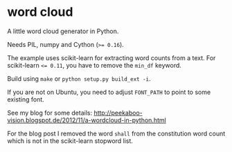 word cloud
==========

A little word cloud generator in Python.

Needs PIL, numpy and Cython (``>= 0.16``).

The example uses scikit-learn for extracting word counts from a text.
For scikit-learn ``<= 0.11``, you have to remove the ``min_df`` keyword.

Build using ``make`` or ``python setup.py build_ext -i``.

If you are not on Ubuntu, you need to adjust ``FONT_PATH`` to point to some
existing font.

See my blog for some details:
http://peekaboo-vision.blogspot.de/2012/11/a-wordcloud-in-python.html

For the blog post I removed the word ``shall`` from the constitution word count
which is not in the scikit-learn stopword list.
